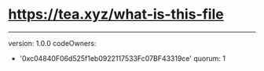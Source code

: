 # https://tea.xyz/what-is-this-file
---
version: 1.0.0
codeOwners:
  - '0xc04840F06d525f1eb0922117533Fc07BF43319ce'
quorum: 1
